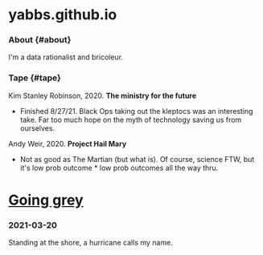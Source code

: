 # yabbs.github.io

### About {#about}
I'm a data rationalist and bricoleur. 

### Tape {#tape}

Kim Stanley Robinson, 2020. **The ministry for the future**
- Finished 8/27/21. Black Ops taking out the kleptocs was an interesting take. Far too much hope on the myth of technology saving us from ourselves. 

Andy Weir, 2020. **Project Hail Mary**
- Not as good as The Martian (but what is). Of course, science FTW, but it's low prob outcome * low prob outcomes all the way thru. 

# [Going grey](https://yabbs.github.io/grey.md)

### 2021-03-20
Standing at the shore, a hurricane calls my name.
